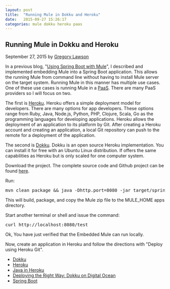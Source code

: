 ```yaml
---
layout: post
title:  "Running Mule in Dokku and Heroku"
date:   2015-09-27 15:26:17
categories: mule dokku heroku paas
---
```


## Running Mule in Dokku and Heroku

September 27, 2015 by [Gregory Lawson](/about.html)

In a previous blog, "[Using Spring Boot with Mule](https://github.com/glawson6/activemq-mule-embedded)", I described and 
implemented embedding Mule into a Spring Boot application. This allows the running Mule from command line without having 
to install Mule server on the target system. Running Mule in this manner has multiple use cases. One of these use cases is
running Mule in a [PaaS](http://www.interoute.com/what-paas). There are many PaaS providers so I will focus on two. 

The first is [Heroku](https://devcenter.heroku.com/). Heroku offers a simple deployment model for developers. There are 
many options for app developers. These options range from Ruby, Java, Node.js, Python, PHP, Clojure, Scala, Go as the 
programming languages for developing applications. Heroku allows the deployment of an application to its platform by Git.
After creating a Heroku account and creating an application, a local Git repository can push to the remote for a deployment
of the application.

The second is [Dokku](http://progrium.viewdocs.io/dokku/). Dokku is an open source Heroku implementation. You can install 
it for free with an Ubuntu Linux distribution. If offers the same capabilities as Heroku but is only scaled for one
computer system.
 
Download the project. The complete source code and Github project can be found [here](https://github.com/glawson6/spring-boot-mule-pass).

Run:

<?prettify lang=sh?>
<pre class="prettyprint">
mvn clean package && java -Dhttp.port=8080 -jar target/spring-boot-mule-pass-1.0-SNAPSHOT.jar
</pre>

This will build, package, and copy the Mule zip file to the MULE_HOME apps directory.

Start another terminal or shell  and issue the command:

<?prettify lang=sh?>
<pre class="prettyprint">
curl http://localhost:8080/test
</pre>

Ok, You have just verified that the Embedded Mule can run locally. 

Now, create an application in Heroku and follow the directions with "Deploy using Heroku Git".

* [Dokku](http://progrium.viewdocs.io/dokku/)
* [Heroku](https://devcenter.heroku.com/)
* [Java in Heroku](https://devcenter.heroku.com/articles/getting-started-with-java#introduction)
* [Deploying the Right Way: Dokku on Digital Ocean](https://www.andrewmunsell.com/blog/dokku-tutorial-digital-ocean)
* [Spring Boot](http://projects.spring.io/spring-boot/)

